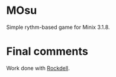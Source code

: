 # MOsu

Simple rythm-based game for Minix 3.1.8.

# Final comments

Work done with [Rockdell](http://github.com/Rockdell).
